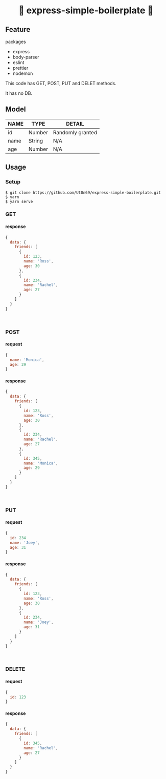 <div align="center">
  <h1>👻 express-simple-boilerplate 👻</h1>
</div>

## Feature

packages

- express
- body-parser
- eslint
- prettier
- nodemon


This code has GET, POST, PUT and DELET methods.

It has no DB.

## Model

|  NAME  |  TYPE  |  DETAIL  |  
| ---- | ---- |  ---- |
|  id  |  Number  |  Randomly granted |
|  name  |  String  |  N/A |
|  age  |  Number  | N/A |

## Usage

### Setup

```
$ git clone https://github.com/Ut0n69/express-simple-boilerplate.git
$ yarn
$ yarn serve
```

### GET

#### response

```js
{
  data: {
    friends: [
      {
        id: 123,
        name: 'Ross',
        age: 30
      },
      {
        id: 234,
        name: 'Rachel',
        age: 27
      }
    ]
  }
}
```

<br>

### POST

#### request

```js
{
  name: 'Monica',
  age: 29
}
```

#### response

```js
{
  data: {
    friends: [
      {
        id: 123,
        name: 'Ross',
        age: 30
      },
      {
        id: 234,
        name: 'Rachel',
        age: 27
      },
      {
        id: 345,
        name: 'Monica',
        age: 29
      }
    ]
  }
}
```

<br>

### PUT

#### request

```js
{
  id: 234
  name: 'Joey',
  age: 31
}
```

#### response

```js
{
  data: {
    friends: [
      {
        id: 123,
        name: 'Ross',
        age: 30
      },
      {
        id: 234,
        name: 'Joey',
        age: 31
      }
    ]
  }
}
```

<br>

### DELETE

#### request

```js
{
  id: 123
}
```
#### response

```js
{
  data: {
    friends: [
      {
        id: 345,
        name: 'Rachel',
        age: 27
      }
    ]
  }
}
```